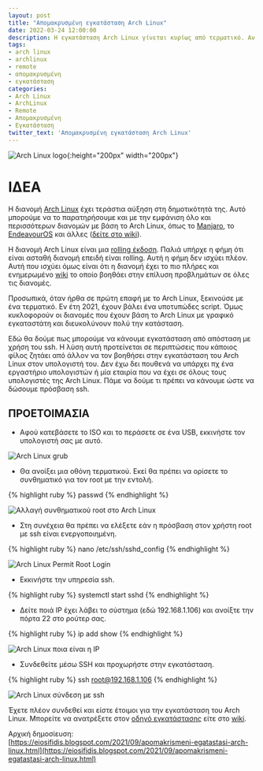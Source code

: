```yaml
---
layout: post
title: "Απομακρυσμένη εγκατάσταση Arch Linux"
date: 2022-03-24 12:00:00
description: Η εγκατάσταση Arch Linux γίνεται κυρίως από τερματικό. Αν δεν μπορείτε να την κάνετε εσείς, μπορεί σίγουρα κάποιος φίλος σας απομακρυσμένα (με ssh).
tags:
- arch linux
- archlinux
- remote
- απομακρυσμένη
- εγκατάσταση
categories:
- Arch Linux
- ArchLinux
- Remote
- Απομακρυσμένη
- Εγκατάσταση
twitter_text: 'Απομακρυσμένη εγκατάσταση Arch Linux'
---
```


![Arch Linux logo](/post_images/arch_linux/Archlinux-logo.png "Arch Linux logo"){:height="200px" width="200px"}

# ΙΔΕΑ

Η διανομή [Arch Linux](https://eiosifidis.blogspot.com/search/label/arch%20linux) έχει τεράστια αύξηση στη δημοτικότητά της. Αυτό μπορούμε να το παρατηρήσουμε και με την εμφάνιση όλο και περισσότερων διανομών με βάση το Arch Linux, όπως το [Manjaro](https://manjaro.org/), το [EndeavourOS](https://endeavouros.com/) και άλλες ([δείτε στο wiki](https://wiki.archlinux.org/title/Arch-based_distributions)).  
  
Η διανομή Arch Linux είναι μια [rolling έκδοση](https://eiosifidis.blogspot.com/2016/09/rolling-distro-mithos.html). Παλιά υπήρχε η φήμη ότι είναι ασταθή διανομή επειδή είναι rolling. Αυτή η φήμη δεν ισχύει πλέον. Αυτή που ισχύει όμως είναι ότι η διανομή έχει το πιο πλήρες και ενημερωμένο [wiki](https://wiki.archlinux.org/) το οποίο βοηθάει στην επίλυση προβλημάτων σε όλες τις διανομές.  
  
Προσωπικά, όταν ήρθα σε πρώτη επαφή με το Arch Linux, ξεκινούσε με ένα τερματικό. Εν έτη 2021, έχουν βάλει ένα υποτυπώδες script. Όμως κυκλοφορούν οι διανομές που έχουν βάση το Arch Linux με γραφικό εγκαταστάτη και διευκολύνουν πολύ την κατάσταση.  
  
Εδώ θα δούμε πως μπορούμε να κάνουμε εγκατάσταση από απόσταση με χρήση του ssh. Η λύση αυτή προτείνεται σε περιπτώσεις που κάποιος φίλος ζητάει από άλλον να τον βοηθήσει στην εγκατάσταση του Arch Linux στον υπολογιστή του. Δεν έχω δει πουθενά να υπάρχει πχ ένα εργαστήριο υπολογιστών ή μία εταιρία που να έχει σε όλους τους υπολογιστές της Arch Linux. Πάμε να δούμε τι πρέπει να κάνουμε ώστε να δώσουμε πρόσβαση ssh.  
  
## ΠΡΟΕΤΟΙΜΑΣΙΑ

* Αφού κατεβάσετε το ISO και το περάσετε σε ένα USB, εκκινήστε τον υπολογιστή σας με αυτό.  

![Arch Linux grub](/post_images/arch_linux/remote-install/archlinux-grub.png "Arch Linux grub")

* Θα ανοίξει μια οθόνη τερματικού. Εκεί θα πρέπει να ορίσετε το συνθηματικό για τον root με την εντολή.  

{% highlight ruby %}
passwd
{% endhighlight %}

![Αλλαγή συνθηματικού root στο Arch Linux](/post_images/arch_linux/remote-install/archlinux-passwd.png "Αλλαγή συνθηματικού root στο Arch Linux")

* Στη συνέχεια θα πρέπει να ελέξετε εάν η πρόσβαση στον χρήστη root με ssh είναι ενεργοποιημένη.  

{% highlight ruby %}
nano /etc/ssh/sshd\_config
{% endhighlight %}

![Arch Linux Permit Root Login](/post_images/arch_linux/remote-install/archlinux-permitrootlogin.png "Arch Linux Permit Root Login")

* Εκκινήστε την υπηρεσία ssh.  

{% highlight ruby %}
systemctl start sshd
{% endhighlight %}

* Δείτε ποιά IP έχει λάβει το σύστημα (εδώ 192.168.1.106) και ανοίξτε την πόρτα 22 στο ρούτερ σας.  

{% highlight ruby %}
ip add show
{% endhighlight %}

![Arch Linux ποια είναι η IP](/post_images/arch_linux/remote-install/archlinux-ip.png "Arch Linux ποια είναι η IP")

* Συνδεθείτε μέσω SSH και προχωρήστε στην εγκατάσταση.  

{% highlight ruby %}
ssh root@192.168.1.106
{% endhighlight %}

![Arch Linux σύνδεση με ssh](/post_images/arch_linux/remote-install/archlinux-passwd.png "Arch Linux σύνδεση με ssh")

Έχετε πλέον συνδεθεί και είστε έτοιμοι για την εγκατάσταση του Arch Linux. Μπορείτε να ανατρέξετε στον [οδηγό εγκατάστασης](https://eiosifidis.blogspot.com/2013/09/arch-linux-egatastasi.html) είτε στο [wiki](https://wiki.archlinux.org/title/installation_guide). 

Αρχική δημοσίευση:  
[https://eiosifidis.blogspot.com/2021/09/apomakrismeni-egatastasi-arch-linux.html](https://eiosifidis.blogspot.com/2021/09/apomakrismeni-egatastasi-arch-linux.html)
